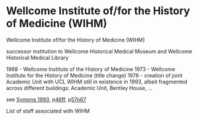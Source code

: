 # Wellcome Institute of/for the History of Medicine \(WIHM\)

Wellcome Institute of/for the History of Medicine \(WIHM\)

successor institution to Wellcome Historical Medical Museum and Wellcome Historical Medical Library

1968 - Wellcome Institute of the History of Medicine 1973 - Wellcome Institute for the History of Medicine \(title change\) 1976 - creation of joint Academic Unit with UCL WIHM still in existence in 1993, albeit fragmented across different buildings: Academic Unit, Bentley House, ... 

see [Symons 1993](https://archive.org/details/Symons1993/mode/2up), p[46ff](https://archive.org/details/Symons1993/page/n49/mode/2up), p[57n67](https://archive.org/details/Symons1993/page/n61/mode/2up)

List of staff associated with WIHM

